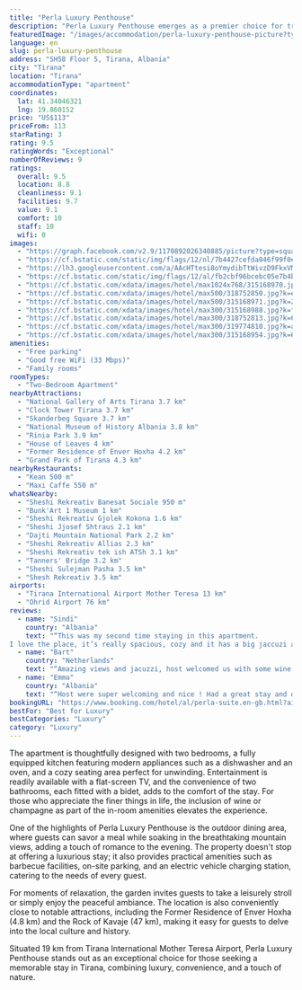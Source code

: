```yaml
---
title: "Perla Luxury Penthouse"
description: "Perla Luxury Penthouse emerges as a premier choice for travelers seeking a blend of comfort and convenience in Tirana."
featuredImage: "/images/accommodation/perla-luxury-penthouse-picture?type.jpg"
language: en
slug: perla-luxury-penthouse
address: "SH58 Floor 5, Tirana, Albania"
city: "Tirana"
location: "Tirana"
accommodationType: "apartment"
coordinates:
  lat: 41.34046321
  lng: 19.860152
price: "US$113"
priceFrom: 113
starRating: 3
rating: 9.5
ratingWords: "Exceptional"
numberOfReviews: 9
ratings:
  overall: 9.5
  location: 8.8
  cleanliness: 9.1
  facilities: 9.7
  value: 9.1
  comfort: 10
  staff: 10
  wifi: 0
images:
  - "https://graph.facebook.com/v2.9/1170892026340885/picture?type=square&height=64&width=64"
  - "https://cf.bstatic.com/static/img/flags/12/nl/7b4427cefda046f99f0efc11622be2e83b8ba511.png"
  - "https://lh3.googleusercontent.com/a/AAcHTtesi8oYmydibTtWivzD9FkxVMUG132zeD9BHd580da3=s96-c64"
  - "https://cf.bstatic.com/static/img/flags/12/al/fb2cbf96bcebc05e7b4b8c533c756c27197c23dd.png"
  - "https://cf.bstatic.com/xdata/images/hotel/max1024x768/315168970.jpg?k=8f57c67e631b3d00f96204f3ebcc37391d2ddd9c967091f67bd48c7d2b7f8af2&o=&hp=1"
  - "https://cf.bstatic.com/xdata/images/hotel/max500/318752850.jpg?k=ec84cdd02de444c2230704f8fab901acd86e587833593abd207235b67f1ee473&o=&hp=1"
  - "https://cf.bstatic.com/xdata/images/hotel/max500/315168971.jpg?k=2c6124ad4106a126f1afade95144d7e1f4c4d9f8474829c4a2d265c464989112&o=&hp=1"
  - "https://cf.bstatic.com/xdata/images/hotel/max300/315168988.jpg?k=f5e8d991bf9eae9fdff8f5bd10faf380a7b9718e4fa0794fea9fbc5688e62c20&o=&hp=1"
  - "https://cf.bstatic.com/xdata/images/hotel/max300/318752813.jpg?k=61bc68c456dd7ccb48dabac2f8a2b6230485a450660f1bc29ff0d2697bb531cc&o=&hp=1"
  - "https://cf.bstatic.com/xdata/images/hotel/max300/319774810.jpg?k=aeed785191c4b56ea2e32cab70c94158733f726818e7cf6ac1fd238f0b84f3ee&o=&hp=1"
  - "https://cf.bstatic.com/xdata/images/hotel/max300/315168954.jpg?k=64e165a63a9eabafc8909b120cdd7ba7f918d78b97f9eab7a2603c2b9ee52cc8&o=&hp=1"
amenities:
  - "Free parking"
  - "Good free WiFi (33 Mbps)"
  - "Family rooms"
roomTypes:
  - "Two-Bedroom Apartment"
nearbyAttractions:
  - "National Gallery of Arts Tirana 3.7 km"
  - "Clock Tower Tirana 3.7 km"
  - "Skanderbeg Square 3.7 km"
  - "National Museum of History Albania 3.8 km"
  - "Rinia Park 3.9 km"
  - "House of Leaves 4 km"
  - "Former Residence of Enver Hoxha 4.2 km"
  - "Grand Park of Tirana 4.3 km"
nearbyRestaurants:
  - "Kean 500 m"
  - "Maxi Caffe 550 m"
whatsNearby:
  - "Sheshi Rekreativ Banesat Sociale 950 m"
  - "Bunk'Art 1 Museum 1 km"
  - "Sheshi Rekreativ Gjolek Kokona 1.6 km"
  - "Sheshi Jjosef Shtraus 2.1 km"
  - "Dajti Mountain National Park 2.2 km"
  - "Sheshi Rekreativ Allias 2.3 km"
  - "Sheshi Rekreativ tek ish ATSh 3.1 km"
  - "Tanners' Bridge 3.2 km"
  - "Sheshi Sulejman Pasha 3.5 km"
  - "Shesh Rekreativ 3.5 km"
airports:
  - "Tirana International Airport Mother Teresa 13 km"
  - "Ohrid Airport 76 km"
reviews:
  - name: "Sindi"
    country: "Albania"
    text: "“This was my second time staying in this apartment.
I love the place, it’s really spacious, cozy and it has a big jaccuzi and a big terrace. We really enjoyed staying here, it was just perfect to get away from all the noise and have a quiet day...”"
  - name: "Bart"
    country: "Netherlands"
    text: "“Amazing views and jacuzzi, host welcomed us with some wine and beers. Everything brand new and good quality. Responsive and helpful host who was very generous with check out time, definetly would come back!”"
  - name: "Emma"
    country: "Albania"
    text: "“Host were super welcoming and nice ! Had a great stay and definitely worth the money!”"
bookingURL: "https://www.booking.com/hotel/al/perla-suite.en-gb.html?aid=8035640"
bestFor: "Best for Luxury"
bestCategories: "Luxury"
category: "Luxury"
---
```


The apartment is thoughtfully designed with two bedrooms, a fully equipped kitchen featuring modern appliances such as a dishwasher and an oven, and a cozy seating area perfect for unwinding. Entertainment is readily available with a flat-screen TV, and the convenience of two bathrooms, each fitted with a bidet, adds to the comfort of the stay. For those who appreciate the finer things in life, the inclusion of wine or champagne as part of the in-room amenities elevates the experience.

One of the highlights of Perla Luxury Penthouse is the outdoor dining area, where guests can savor a meal while soaking in the breathtaking mountain views, adding a touch of romance to the evening. The property doesn't stop at offering a luxurious stay; it also provides practical amenities such as barbecue facilities, on-site parking, and an electric vehicle charging station, catering to the needs of every guest.

For moments of relaxation, the garden invites guests to take a leisurely stroll or simply enjoy the peaceful ambiance. The location is also conveniently close to notable attractions, including the Former Residence of Enver Hoxha (4.8 km) and the Rock of Kavaje (47 km), making it easy for guests to delve into the local culture and history.

Situated 19 km from Tirana International Mother Teresa Airport, Perla Luxury Penthouse stands out as an exceptional choice for those seeking a memorable stay in Tirana, combining luxury, convenience, and a touch of nature.